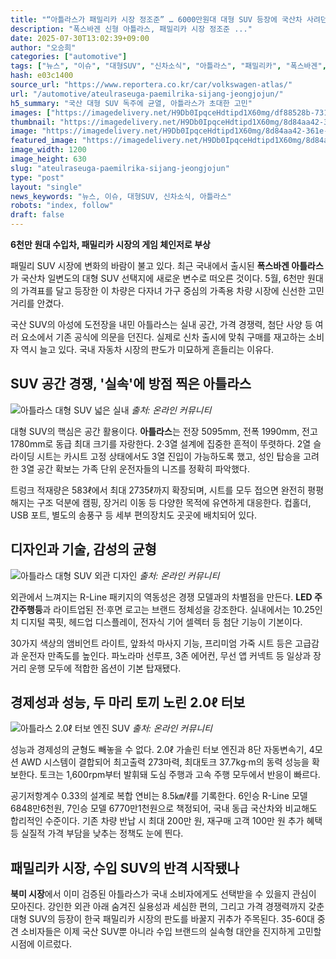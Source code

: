 ```yaml
---
title: "“아틀라스가 패밀리카 시장 정조준” … 6000만원대 대형 SUV 등장에 국산차 사려던 구매자들 마음 ‘뒤숭숭’"
description: "폭스바겐 신형 아틀라스, 패밀리카 시장 정조준 ..."
date: 2025-07-30T13:02:39+09:00
author: "오승희"
categories: ["automotive"]
tags: ["뉴스", "이슈", "대형SUV", "신차소식", "아틀라스", "패밀리카", "폭스바겐", "수입차시장동향", "프리미엄SUV경제학"]
hash: e03c1400
source_url: "https://www.reportera.co.kr/car/volkswagen-atlas/"
url: "/automotive/ateulraseuga-paemilrika-sijang-jeongjojun/"
h5_summary: "국산 대형 SUV 독주에 균열, 아틀라스가 초대한 고민"
images: ["https://imagedelivery.net/H9Db0IpqceHdtipd1X60mg/df88528b-731e-4015-ffe7-97514576d300/public", "https://imagedelivery.net/H9Db0IpqceHdtipd1X60mg/a899a1ee-168f-44be-836f-6ab81761fa00/public", "https://imagedelivery.net/H9Db0IpqceHdtipd1X60mg/8d84aa42-361e-4373-adba-afb5f2677e00/public", "https://imagedelivery.net/H9Db0IpqceHdtipd1X60mg/45a8f223-ec2f-4623-ff35-5017e87a6800/public"]
thumbnail: "https://imagedelivery.net/H9Db0IpqceHdtipd1X60mg/8d84aa42-361e-4373-adba-afb5f2677e00/public"
image: "https://imagedelivery.net/H9Db0IpqceHdtipd1X60mg/8d84aa42-361e-4373-adba-afb5f2677e00/public"
featured_image: "https://imagedelivery.net/H9Db0IpqceHdtipd1X60mg/8d84aa42-361e-4373-adba-afb5f2677e00/public"
image_width: 1200
image_height: 630
slug: "ateulraseuga-paemilrika-sijang-jeongjojun"
type: "post"
layout: "single"
news_keywords: "뉴스, 이슈, 대형SUV, 신차소식, 아틀라스"
robots: "index, follow"
draft: false
---
```


**6천만 원대 수입차, 패밀리카 시장의 게임 체인저로 부상**

패밀리 SUV 시장에 변화의 바람이 불고 있다. 최근 국내에서 출시된 **폭스바겐 아틀라스**가 국산차 일변도의 대형 SUV 선택지에 새로운 변수로 떠오른 것이다. 5월, 6천만 원대의 가격표를 달고 등장한 이 차량은 다자녀 가구 중심의 가족용 차량 시장에 신선한 고민거리를 안겼다.

국산 SUV의 아성에 도전장을 내민 아틀라스는 실내 공간, 가격 경쟁력, 첨단 사양 등 여러 요소에서 기존 공식에 의문을 던진다. 실제로 신차 출시에 맞춰 구매를 재고하는 소비자 역시 늘고 있다. 국내 자동차 시장의 판도가 미묘하게 흔들리는 이유다.

## SUV 공간 경쟁, '실속'에 방점 찍은 아틀라스

![아틀라스 대형 SUV 넓은 실내](https://imagedelivery.net/H9Db0IpqceHdtipd1X60mg/a899a1ee-168f-44be-836f-6ab81761fa00/public)
*출처: 온라인 커뮤니티*


대형 SUV의 핵심은 공간 활용이다. **아틀라스**는 전장 5095mm, 전폭 1990mm, 전고 1780mm로 동급 최대 크기를 자랑한다. 2·3열 설계에 집중한 흔적이 뚜렷하다. 2열 슬라이딩 시트는 카시트 고정 상태에서도 3열 진입이 가능하도록 했고, 성인 탑승을 고려한 3열 공간 확보는 가족 단위 운전자들의 니즈를 정확히 파악했다.

트렁크 적재량은 583ℓ에서 최대 2735ℓ까지 확장되며, 시트를 모두 접으면 완전히 평평해지는 구조 덕분에 캠핑, 장거리 이동 등 다양한 목적에 유연하게 대응한다. 컵홀더, USB 포트, 별도의 송풍구 등 세부 편의장치도 곳곳에 배치되어 있다.

## 디자인과 기술, 감성의 균형

![아틀라스 대형 SUV 외관 디자인](https://imagedelivery.net/H9Db0IpqceHdtipd1X60mg/45a8f223-ec2f-4623-ff35-5017e87a6800/public)
*출처: 온라인 커뮤니티*


외관에서 느껴지는 R-Line 패키지의 역동성은 경쟁 모델과의 차별점을 만든다. **LED 주간주행등**과 라이트업된 전·후면 로고는 브랜드 정체성을 강조한다. 실내에서는 10.25인치 디지털 콕핏, 헤드업 디스플레이, 전자식 기어 셀렉터 등 첨단 기능이 기본이다.

30가지 색상의 앰비언트 라이트, 앞좌석 마사지 기능, 프리미엄 가죽 시트 등은 고급감과 운전자 만족도를 높인다. 파노라마 선루프, 3존 에어컨, 무선 앱 커넥트 등 일상과 장거리 운행 모두에 적합한 옵션이 기본 탑재됐다.

## 경제성과 성능, 두 마리 토끼 노린 2.0ℓ 터보

![아틀라스 2.0ℓ 터보 엔진 SUV](https://imagedelivery.net/H9Db0IpqceHdtipd1X60mg/df88528b-731e-4015-ffe7-97514576d300/public)
*출처: 온라인 커뮤니티*


성능과 경제성의 균형도 빼놓을 수 없다. 2.0ℓ 가솔린 터보 엔진과 8단 자동변속기, 4모션 AWD 시스템이 결합되어 최고출력 273마력, 최대토크 37.7kg·m의 동력 성능을 확보한다. 토크는 1,600rpm부터 발휘돼 도심 주행과 고속 주행 모두에서 반응이 빠르다.

공기저항계수 0.33의 설계로 복합 연비는 8.5㎞/ℓ를 기록한다. 6인승 R-Line 모델 6848만6천원, 7인승 모델 6770만1천원으로 책정되어, 국내 동급 국산차와 비교해도 합리적인 수준이다. 기존 차량 반납 시 최대 200만 원, 재구매 고객 100만 원 추가 혜택 등 실질적 가격 부담을 낮추는 정책도 눈에 띈다.

## 패밀리카 시장, 수입 SUV의 반격 시작됐나

**북미 시장**에서 이미 검증된 아틀라스가 국내 소비자에게도 선택받을 수 있을지 관심이 모아진다. 강인한 외관 아래 숨겨진 실용성과 세심한 편의, 그리고 가격 경쟁력까지 갖춘 대형 SUV의 등장이 한국 패밀리카 시장의 판도를 바꿀지 귀추가 주목된다. 35-60대 중견 소비자들은 이제 국산 SUV뿐 아니라 수입 브랜드의 실속형 대안을 진지하게 고민할 시점에 이르렀다.
